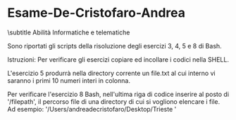 # Esame-De-Cristofaro-Andrea
\subtitle Abilità Informatiche e telematiche

Sono riportati gli scripts della risoluzione degli esercizi 3, 4, 5 e 8 di Bash. 

Istruzioni:
Per verificare gli esercizi copiare ed incollare i codici nella SHELL. 

L'esercizio 5 produrrà nella directory corrente un file.txt al cui interno vi saranno i primi 10 numeri interi in colonna. 

Per verificare l'esercizio 8 Bash, nell'ultima riga di codice inserire al posto di '/filepath', il percorso file di una directory di cui si vogliono elencare i file. Ad esempio: '/Users/andreadecristofaro/Desktop/Trieste '
